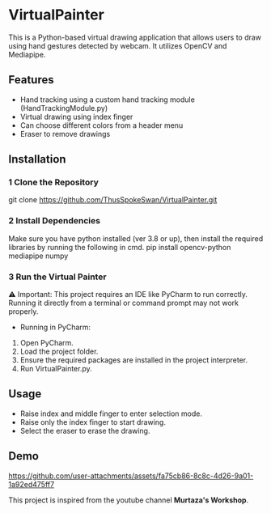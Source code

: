 # VirtualPainter
This is a Python-based virtual drawing application that allows users to draw using hand gestures detected by webcam. It utilizes OpenCV and Mediapipe.

## Features
* Hand tracking using a custom hand tracking module
(HandTrackingModule.py)
* Virtual drawing using index finger
* Can choose different colors from a header menu
* Eraser to remove drawings

## Installation

### 1 Clone the Repository
git clone https://github.com/ThusSpokeSwan/VirtualPainter.git

### 2 Install Dependencies
Make sure you have python installed (ver 3.8 or up), then install the required libraries by running the following in cmd.
pip install opencv-python mediapipe numpy

### 3 Run the Virtual Painter
⚠️ Important: This project requires an IDE like PyCharm to run correctly. Running it directly from a terminal or command prompt may not work properly.

 * Running in PyCharm:
 1. Open PyCharm.
 2. Load the project folder.
 3. Ensure the required packages are installed in the project interpreter.
 4. Run VirtualPainter.py.

## Usage
* Raise index and middle finger to enter selection mode.
* Raise only the index finger to start drawing.
* Select the eraser to erase the drawing.

## Demo
https://github.com/user-attachments/assets/fa75cb86-8c8c-4d26-9a01-1a92ed475ff7


This project is inspired from the youtube channel **Murtaza's Workshop**. 

